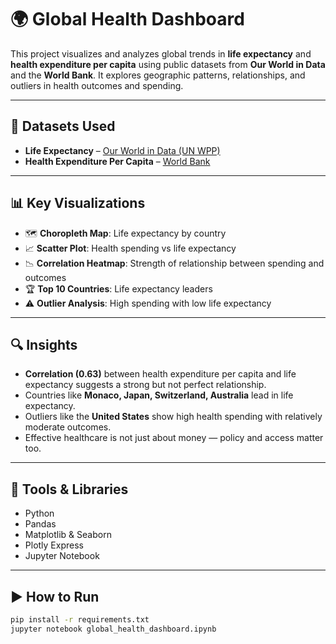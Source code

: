 # 🌍 Global Health Dashboard

This project visualizes and analyzes global trends in **life expectancy** and **health expenditure per capita** using public datasets from **Our World in Data** and the **World Bank**. It explores geographic patterns, relationships, and outliers in health outcomes and spending.

---

## 📁 Datasets Used

- **Life Expectancy** – [Our World in Data (UN WPP)](https://ourworldindata.org/life-expectancy)
- **Health Expenditure Per Capita** – [World Bank](https://data.worldbank.org/indicator/SH.XPD.CHEX.PC.CD)

---

## 📊 Key Visualizations

- 🗺️ **Choropleth Map**: Life expectancy by country
- 📈 **Scatter Plot**: Health spending vs life expectancy
- 📉 **Correlation Heatmap**: Strength of relationship between spending and outcomes
- 🏆 **Top 10 Countries**: Life expectancy leaders
- ⚠️ **Outlier Analysis**: High spending with low life expectancy

---

## 🔍 Insights

- **Correlation (0.63)** between health expenditure per capita and life expectancy suggests a strong but not perfect relationship.
- Countries like **Monaco, Japan, Switzerland, Australia** lead in life expectancy.
- Outliers like the **United States** show high health spending with relatively moderate outcomes.
- Effective healthcare is not just about money — policy and access matter too.

---

## 🧰 Tools & Libraries

- Python
- Pandas
- Matplotlib & Seaborn
- Plotly Express
- Jupyter Notebook

---

## ▶️ How to Run

```bash
pip install -r requirements.txt
jupyter notebook global_health_dashboard.ipynb

